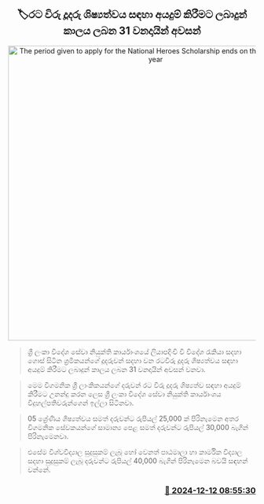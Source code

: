 <p align='center'><b><h2 align='center' title='The period given to apply for the National Heroes Scholarship ends on the 31st of next year'>🏷රට විරු දූදරු ශිෂ්‍යත්වය සඳහා අයදුම් කිරීමට ලබාදුන් කාලය ලබන 31 වනදායින් අවසන්</h2></b></p>
<p align='center'><img src='https://helakuru.sgp1.cdn.digitaloceanspaces.com/esana/images/lib/foreign-employment-bureau.jpg' width='600' alt='The period given to apply for the National Heroes Scholarship ends on the 31st of next year'></p>

> ශ්‍රී ලංකා විදේශ සේවා නියුක්ති කාර්යාංශයේ ලියාපදිංචි වී විදේශ රැකියා සදහා ගොස් සිටින ශ්‍රමිකයන්ගේ දූදරුවන් සදහා වන රටවිරු දූදරු ශිෂ්‍යත්වය සඳහා අයදුම් කිරීමට ලබාදුන් කාලය ලබන 31 වනදායින් අවසන් වනවා.

> මෙම විගමනික ශ්‍රී ලාංකිකයන්ගේ දරුවන් රට විරු දූදරු ශිෂ්‍යත්ව සඳහා අයදුම් කිරීමට උනන්දු කරන ලෙස ශ්‍රී ලංකා විදේශ සේවා නියුක්ති කාර්යාංශය විදුහල්පතිවරුන්ගෙන් ඉල්ලා සිටිනවා.

> 05 ශ්‍රේණිය ශිෂ්‍යත්වය සමත් දරුවන්ට රුපියල් 25,000 ක් පිරිනැමෙන අතර විගමනි​ක සේවකයන්ගේ සාමාන්‍ය පෙළ සමත් දරුවන්ට රුපියල් 30,000 බැගින් පිරිනැමෙනවා.

> එසේම විශ්වවිද්‍යාල සුදුසුකම් ලැබූ හෝ වෙනත් පාඨමාලා හා කාර්මික විද්‍යාල සදහා සුදුසුකම් ලැබූ දරුවන්ට රුපියල් 40,000 බැගින් පිරිනැමෙන බවයි සඳහන් වන්නේ.



<h3 align='right'><a href='https://www.helakuru.lk/esana/p/105847/'>📅 2024-12-12 08:55:30</a></h3>
